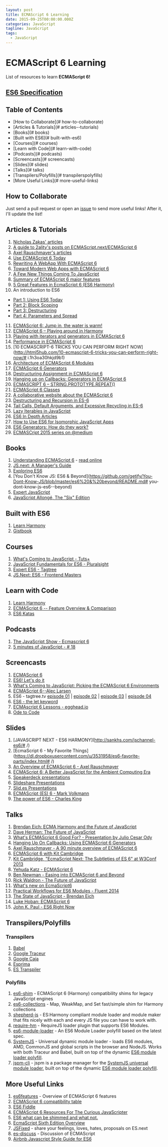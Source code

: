 ```yaml
---
layout: post
title: ECMAScript 6 Learning
date: 2015-09-25T00:00:00.000Z
categories: JavaScript
tagline: JavaScript
tags:
  - JavaScript
---
```


# ECMAScript 6 Learning
List of resources to learn **ECMAScript 6!**

## [ES6 Specification](http://www.ecma-international.org/ecma-262/6.0/)
## Table of Contents
- [How to Collaborate](# how-to-collaborate)
- [Articles & Tutorials](# articles--tutorials)
- [Books](# books)
- [Built with ES6](# built-with-es6)
- [Courses](# courses)
- [Learn with Code](# learn-with-code)
- [Podcasts](# podcasts)
- [Screencasts](# screencasts)
- [Slides](# slides)
- [Talks](# talks)
- [Transpilers/Polyfills](# transpilerspolyfills)
- [More Useful Links](# more-useful-links)

## How to Collaborate
Just send a pull request or open an [issue](https://github.com/ericdouglas/ES6-Learning/issues) to send more useful links! After it, I'll update the list!

## Articles & Tutorials
1. [Nicholas Zakas' articles](http://www.nczonline.net/blog/tag/ecmascript-6/)
2. [A guide to 2ality's posts on ECMAScript.next/ECMAScript 6](http://www.2ality.com/2012/11/guide-esnext.html)
3. [Axel Rauschmayer's articles](http://www.2ality.com/search/label/esnext)
4. [Use ECMAScript 6 Today](http://code.tutsplus.com/articles/use-ecmascript-6-today--net-31582)
5. [Rewriting A WebApp With ECMAScript 6](https://medium.com/@tastejs/rewriting-a-webapp-with-ecmascript-6-39417b642cb2)
6. [Toward Modern Web Apps with ECMAScript 6](http://www.sencha.com/blog/toward-modern-web-apps-with-ecmascript-6)
7. [A Few New Things Coming To JavaScript](http://addyosmani.com/blog/a-few-new-things-coming-to-javascript/)
8. [Summary of ECMAScript 6 major features](http://ryandao.net/summary-ecmascript-6-major-features/)
9. [5 Great Features in EcmaScript 6 (ES6 Harmony)](http://wintellect.com/blogs/nstieglitz/5-great-features-in-es6-harmony)
10. An introduction to ES6
 - [Part 1: Using ES6 Today](http://globaldev.co.uk/2013/09/es6-part-1/)
 - [Part 2: Block Scoping](http://globaldev.co.uk/2013/09/es6-part-2/)
 - [Part 3: Destructuring](http://globaldev.co.uk/2013/10/es6-part-3/)
 - [Part 4: Parameters and Spread](http://globaldev.co.uk/2013/10/es6-part-4/)

11. [ECMAScript 6: Jump in, the water is warm!](http://flippinawesome.org/2014/04/14/ecmascript-6-jump-in-the-water-is-warm/)
12. [ECMAScript 6 – Playing around in Harmony](http://thejackalofjavascript.com/es6-playing-around-in-harmony/)
13. [Playing with iterators and generators in ECMAScript 6](http://macr.ae/article/iterators-and-generators.html)
14. [Performance in ECMAScript 6](http://www.pixeldonor.com/2014/mar/30/performance-ecmascript-6/)
15. [10 ECMASCRIPT-6 TRICKS YOU CAN PERFORM RIGHT NOW](http://html5hub.com/10-ecmascript-6-tricks-you-can-perform-right-now/# i.1h3oa30hkjd9b1)
16. [Architecture of ECMAScript 6 Modules](http://blog.ponyfoo.com/2013/12/23/architecture-of-ecmascript-6-modules)
17. [ECMAScript 6 Generators](http://fitzgeraldnick.com/weblog/50/)
18. [Destructuring Assignment in ECMAScript 6](http://fitzgeraldnick.com/weblog/50/)
19. [Hanging up on Callbacks: Generators in ECMAScript 6](http://blog.carbonfive.com/2013/12/01/hanging-up-on-callbacks-generators-in-ecmascript-6/)
20. [ECMASCRIPT 6 – STRING.PROTOTYPE.REPEAT()](http://cwestblog.com/2014/02/27/ecmascript-6-string-prototype-repeat/)
21. [ECMAScript 6 Classes](http://www.9bitstudios.com/2014/04/ecmascript-6-classes/)
22. [A collaborative website about the ECMAScript 6](http://es6rocks.com/)
23. [Destructuring and Recursion in ES-6](http://raganwald.com/2015/02/02/destructuring.html)
24. [Tail Calls, Default Arguments, and Excessive Recycling in ES-6](http://raganwald.com/2015/02/07/tail-calls-defult-arguments-recycling.html)
25. [Lazy Iterables in JavaScript](http://raganwald.com/2015/02/17/lazy-iteratables-in-javascript.html)
26. [ES6 In Depth Articles](https://hacks.mozilla.org/category/es6-in-depth/)
27. [How to Use ES6 for Isomorphic JavaScript Apps](https://medium.com/javascript-scene/how-to-use-es6-for-isomorphic-javascript-apps-2a9c3abe5ea2)
28. [ES6 Generators: How do they work?](http://x-team.com/2015/04/generators-work)
29. [ECMASCript 2015 series on @medium](https://medium.com/ecmascript-2015)

## Books
1. [Understanding ECMAScript 6](https://leanpub.com/understandinges6) - [read online](https://leanpub.com/understandinges6/read)
2. [JS.next: A Manager's Guide](http://chimera.labs.oreilly.com/books/1234000001623/index.html)
3. [Exploring ES6](http://exploringjs.com)
4. [You Don't Know JS: ES6 & Beyond](https://github.com/getify/You-Dont-Know-JS/blob/master/es6%20&%20beyond/README.md# you-dont-know-js-es6--beyond)
5. [Expert JavaScript](http://www.apress.com/9781430260974)
6. [JavaScript Allongé, The "Six" Edition](https://leanpub.com/javascriptallongesix)

## Built with ES6
1. [Learn Harmony](https://github.com/BrianGenisio/learnharmony)
2. [Gistbook](https://github.com/jmeas/gistbook)

## Courses
1. [What's Coming to JavaScript - Tuts+](https://tutsplus.com/course/whats-coming-to-javascript/)
2. [JavaScript Fundamentals for ES6 - Pluralsight](http://www.pluralsight.com/courses/javascript-fundamentals-es6)
3. [Expert ES6 - Tagtree](http://tagtree.io/courses/expert-es6)
4. [JS.Next: ES6 - Frontend Masters](https://frontendmasters.com/courses/jsnext-es6/)

## Learn with Code
1. [Learn Harmony](http://learnharmony.org)
2. [ECMAScript 6 -- Feature Overview & Comparison](http://es6-features.org/)
3. [ES6 Katas](http://es6katas.org/)

## Podcasts
1. [The JavaScript Show - Ecmascript 6](http://castroller.com/podcasts/TheJavascriptShow/2880479)
2. [5 minutes of JavaScript - # 18](http://five-js.envylabs.com/episodes/18-episode-18-march-13th-2014/stories/123-ecmascript-6-features)

## Screencasts
1. [ECMAScript 6](http://www.youtube.com/watch?v=Z7yS28I5ci4)
2. [ES6! Let's do it](http://www.youtube.com/playlist?list=PL35CJKPquv2aRsY5Gts82IvU9-nM1me0a)
3. [What's Coming to JavaScript: Picking the ECMAScript 6 Environments](http://www.youtube.com/watch?v=hrxzST9bvr8)
4. [ECMAScript 6--Alec Larsen](http://www.youtube.com/watch?v=ikgRLpWZiLs)
5. ES6 - tagtree.tv [episode 01](http://tagtree.tv/ecmascript-6-episode-1) | [episode 02](http://tagtree.tv/ecmascript-6-episode-2) | [episode 03](http://tagtree.tv/ecmascript-6-episode-3) | [episode 04](http://tagtree.tv/ecmascript-6-episode-4)
6. [ES6 - the let keyword](http://tagtree.tv/ecmascript-6-let)
7. [ECMAscript 6 Lessons - egghead.io](https://egghead.io/technologies/es6)
8. [Ode to Code](http://odetocode.com/videos)

## Slides
1. [JAVASCRIPT NEXT - ES6 HARMONY](http://sankhs.com/jschannel-es6/# /)
2. [EcmaScript 6 - My Favorite Things](https://dl.dropboxusercontent.com/u/3531958/es6-favorite-parts/index.html# /)
3. [An Overview of ECMAScript 6 - Axel Rauschmayer](http://cdn.oreillystatic.com/en/assets/1/event/93/An%20Overview%20of%20ECMAScript%206%20Presentation.pdf)
4. [ECMAScript 6: A Better JavaScript for the Ambient Computing Era](http://pt.slideshare.net/allenwb/wdc14-allebwb)
5. [Speakerdeck presentations](https://speakerdeck.com/search?q=ecmascript+6)
6. [Slideshare Presentations](http://www.slideshare.net/search/slideshow?searchfrom=header&q=ecmascript+6)
7. [Slid.es Presentations](http://slides.com/explore?search=ecmascript%206)
8. [ECMAScript (ES) 6 - Mark Volkmann](http://java.ociweb.com/mark/programming/JavaScript/ES6.pdf)
9. [The power of ES6 - Charles King](http://charlesbking.com/power_of_es6/)

## Talks
1. [Brendan Eich: ECMA Harmony and the Future of JavaScript](http://www.youtube.com/watch?v=eUtsgUrF-ec&feature=player_embedded)
2. [Dave Herman: The Future of JavaScript](http://www.youtube.com/watch?v=u4IdoBU1uKE&feature=player_embedded)
3. [What's ECMAScript 6 Good For? - Presentation by Julio Cesar Ody](http://www.youtube.com/watch?v=tBkA6x0sbuQ)
4. [Hanging Up On Callbacks: Using ECMAScript 6 Generators](http://www.youtube.com/watch?v=OYdP1tQ9Rnw)
5. [Axel Rauschmayer - A 90 minute overview of ECMAScript 6](http://www.2ality.com/2015/02/using-es6-today-minsk.html)
6. [ECMAScript 6 with Kit Cambridge](http://www.youtube.com/watch?v=3XlwdEc6H6A)
7. [Kit Cambridge, "EcmaScript Next: The Subtleties of ES 6" at W3Conf 2013](http://www.youtube.com/watch?v=Dt0f2XdvriQ)
8. [Yehuda Katz - ECMAScript 6](http://www.youtube.com/watch?v=AkjcxlAuyLI)
9. [Ben Newman - Easing into ECMAScript 6 and Beyond](http://www.youtube.com/watch?v=kXY9hIPKuLQ)
10. [Rick Waldron - The Future of JavaScript](http://www.youtube.com/watch?v=EdfLA_wKUF8)
11. [What's new on EcmaScript6](http://www.youtube.com/watch?v=aQ5jazAEUd0)
12. [Practical Workflows for ES6 Modules - Fluent 2014](http://www.youtube.com/watch?v=0VUjM-jJf2U)
13. [The State of JavaScript - Brendan Eich](http://www.infoq.com/presentations/State-JavaScript)
14. [Luke Hoban: ECMAScript 6](http://channel9.msdn.com/Events/Lang-NEXT/Lang-NEXT-2012/ECMAScript-6)
15. [John K. Paul - ES6 Right Now](https://www.youtube.com/watch?v=rwm5JLqCpdk&index=16&list=PL-0yjdC10QYpmXI3l-PGK1od4kTWOjm_A&spfreload=10)

## Transpilers/Polyfills
### Transpilers
1. [Babel](https://babeljs.io)
2. [Google Traceur](https://code.google.com/p/traceur-compiler/wiki/LanguageFeatures)
3. [Google Caja](https://code.google.com/p/google-caja/)
4. [Esprima](http://esprima.googlecode.com/git-history/harmony/index.html)
5. [ES Transpiler](https://github.com/kaisellgren/ES-Transpiler)

### Polyfills
1. [es6-shim](https://github.com/paulmillr/es6-shim) - ECMAScript 6 (Harmony) compatibility shims for legacy JavaScript engines
2. [es6-collections](https://github.com/WebReflection/es6-collections) - Map, WeakMap, and Set fast/simple shim for Harmony collections
3. [shepherd-js](https://github.com/xcambar/shepherd-js) - ES:Harmony compliant module loader and module maker that fits nicely with each and every JS file you can have to work with.
4. [require-hm](https://github.com/addyosmani/require-hm) - RequireJS loader plugin that supports ES6 Modules.
5. [es6-module-loader](https://github.com/ModuleLoader/es6-module-loader/) - An ES6 Module Loader polyfill based on the latest spec.
6. [SystemJS](https://github.com/systemjs/systemjs) - Universal dynamic module loader - loads ES6 modules, AMD, CommonJS and global scripts in the browser and NodeJS. Works with both Traceur and Babel, built on top of the dynamic [ES6 module loader polyfill](https://github.com/ModuleLoader/es6-module-loader/).
7. [jspm-cli](http://jspm.io/) - jspm is a package manager for the [SystemJS universal module loader](https://github.com/systemjs/systemjs), built on top of the dynamic [ES6 module loader polyfill](https://github.com/ModuleLoader/es6-module-loader/).

## More Useful Links
1. [es6features](https://github.com/lukehoban/es6features) - Overview of ECMAScript 6 features
2. [ECMAScript 6 compatibility table](http://kangax.github.io/compat-table/es6/)
3. [ES6 Fiddle](http://www.es6fiddle.net/)
4. [ECMAScript 6 Resources For The Curious JavaScripter](http://addyosmani.com/blog/ecmascript-6-resources-for-the-curious-javascripter/)
5. [ES6 what can be shimmed and what not.](https://gist.github.com/Raynos/1665192)
6. [EcmaScript Sixth Edition Overview](http://espadrine.github.io/New-In-A-Spec/es6/)
7. [JSFixed](https://github.com/JSFixed/JSFixed/issues) - share your feelings, loves, hates, proposals on ES.next
8. [es-discuss](https://mail.mozilla.org/listinfo/es-discuss) - Discussion of ECMAScript
9. [Airbnb Javascript Style Guide for ES6](https://github.com/airbnb/javascript)
